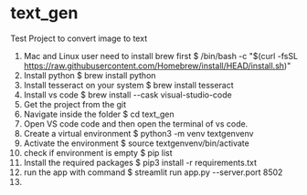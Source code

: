 # text_gen
Test Project to convert image to text
1. Mac and Linux user need to install brew first $ /bin/bash -c "$(curl -fsSL https://raw.githubusercontent.com/Homebrew/install/HEAD/install.sh)" 
2.  Install python $ brew install python
3.  Install tesseract on your system $ brew install tesseract 
4.  Install vs code $ brew install --cask visual-studio-code
5.  Get the project from the git
6.  Navigate inside the folder $ cd text_gen
7.  Open VS code code and then open the terminal of vs code.
8.  Create a virtual environment $ python3 -m venv textgenvenv 
9.  Activate the environment $ source textgenvenv/bin/activate   
10. check if environment is empty $ pip list
11. Install the required packages $ pip3 install -r requirements.txt
11. run the app with command $ streamlit run app.py --server.port 8502
12. 

